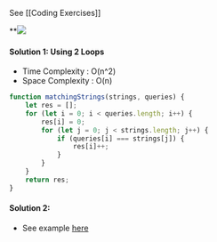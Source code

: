 See [[Coding Exercises]]

**![](https://lh6.googleusercontent.com/Kg5y85yaLxuZnZV-uSWo_FQlfNQNcAhuffyxZijl09125Mgj7TgT_dooHFnemihzl8LT0vh_ytLcaEBsKa4g_O_ScCsOM3Z5JguK3Ulkh8dFW4a_5Na3n7kl3T6YsWT9-ZwO47biQyI1B5XmElS09Qc)

#### Solution 1: Using 2 Loops
* Time Complexity : O(n^2)
* Space Complexity : O(n)
```js
function matchingStrings(strings, queries) {
	let res = [];
	for (let i = 0; i < queries.length; i++) {
		res[i] = 0;
	    for (let j = 0; j < strings.length; j++) {
		    if (queries[i] === strings[j]) {
		        res[i]++;
		    }
		}
	}
	return res;
}
```

#### Solution 2: 
* See example [here](https://www.aldohadinata.com/hackerrank-sparse-arrays-solution-in-javascript/)
